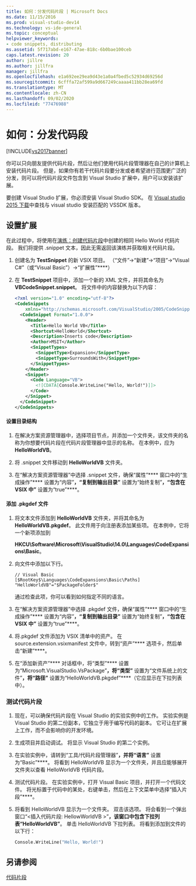 ```yaml
---
title: 如何：分发代码片段 | Microsoft Docs
ms.date: 11/15/2016
ms.prod: visual-studio-dev14
ms.technology: vs-ide-general
ms.topic: conceptual
helpviewer_keywords:
- code snippets, distributing
ms.assetid: 5f717abd-e167-47ae-818c-6b0bae100ceb
caps.latest.revision: 20
author: jillre
ms.author: jillfra
manager: jillfra
ms.openlocfilehash: e1a692ee29ea9d43e1a0a4fbed5c52934d69256d
ms.sourcegitcommit: 6cfffa72af599a9d667249caaaa411bb28ea69fd
ms.translationtype: MT
ms.contentlocale: zh-CN
ms.lasthandoff: 09/02/2020
ms.locfileid: "77476988"
---
```

# <a name="how-to-distribute-code-snippets"></a>如何：分发代码段
[!INCLUDE[vs2017banner](../includes/vs2017banner.md)]

你可以只向朋友提供代码片段，然后让他们使用代码片段管理器在自己的计算机上安装代码片段。 但是，如果你有若干代码片段要分发或者希望进行范围更广泛的分发，则可以将代码片段文件包含到 Visual Studio 扩展中，用户可以安装该扩展。

 要创建 Visual Studio 扩展，你必须安装 Visual Studio SDK。 在 [Visual studio 2015 下载](https://visualstudio.microsoft.com/vs/older-downloads/)中查找与 visual studio 安装匹配的 VSSDK 版本。

## <a name="setting-up-the-extension"></a>设置扩展
 在此过程中，将使用在[演练：创建代码片段](../ide/walkthrough-creating-a-code-snippet.md)中创建的相同 Hello World 代码片段。 我们将提供 .snippet 文本，因此无需返回该演练并获取相关代码片段。

1. 创建名为 **TestSnippet** 的新 VSIX 项目。 （“文件”->“新建”->“项目”->“Visual C#”（或“Visual Basic”）->“扩展性”****）

2. 在 **TestSnippet** 项目中，添加一个新的 XML 文件，并将其命名为 **VBCodeSnippet.snippet**。 将文件中的内容替换为以下内容：

    ```xml
    <?xml version="1.0" encoding="utf-8"?>
    <CodeSnippets
        xmlns="http://schemas.microsoft.com/VisualStudio/2005/CodeSnippet">
      <CodeSnippet Format="1.0.0">
        <Header>
          <Title>Hello World VB</Title>
          <Shortcut>HelloWorld</Shortcut>
          <Description>Inserts code</Description>
          <Author>MSIT</Author>
          <SnippetTypes>
            <SnippetType>Expansion</SnippetType>
            <SnippetType>SurroundsWith</SnippetType>
          </SnippetTypes>
        </Header>
        <Snippet>
          <Code Language="VB">
            <![CDATA[Console.WriteLine("Hello, World!")]]>
          </Code>
        </Snippet>
      </CodeSnippet>
    </CodeSnippets>
    ```

#### <a name="setting-up-the-directory-structure"></a>设置目录结构

1. 在解决方案资源管理器中，选择项目节点，并添加一个文件夹，该文件夹的名称为你想要代码片段在代码片段管理器中显示的名称。 在本例中，应为 **HelloWorldVB**。

2. 将 .snippet 文件移动到 **HelloWorldVB** 文件夹。

3. 在“解决方案资源管理器”中选择 .snippet 文件，确保“属性”**** 窗口中的“生成操作”**** 设置为“内容”****，“复制到输出目录”**** 设置为“始终复制”****，“包含在 VSIX 中”**** 设置为“true”****。

#### <a name="adding-the-pkgdef-file"></a>添加 .pkgdef 文件

1. 将文本文件添加到 **HelloWorldVB** 文件夹，并将其命名为 **HelloWorldVB.pkgdef**。 此文件用于向注册表添加某些项。 在本例中，它将一个新项添加到

     **HKCU\Software\Microsoft\VisualStudio\14.0\Languages\CodeExpansions\Basic**。

2. 向文件中添加以下行。

    ```
    // Visual Basic
    [$RootKey$\Languages\CodeExpansions\Basic\Paths]
    "HelloWorldVB"="$PackageFolder$"
    ```

     通过检查此项，你可以看到如何指定不同的语言。

3. 在“解决方案资源管理器”中选择 .pkgdef 文件，确保“属性”**** 窗口中的“生成操作”**** 设置为“内容”****，“复制到输出目录”**** 设置为“始终复制”****，“包含在 VSIX 中”**** 设置为“true”****。

4. 将.pkgdef 文件添加为 VSIX 清单中的资产。 在 source.extension.vsixmanifest 文件中，转到“资产”**** 选项卡，然后单击“新建”****。

5. 在“添加新资产”**** 对话框中，将“类型”**** 设置为“Microsoft.VisualStudio.VsPackage”****，将“类型”**** 设置为“文件系统上的文件”****，将“路径”**** 设置为“HelloWorldVB.pkgdef”****（它应显示在下拉列表中）。

### <a name="testing-the-snippet"></a>测试代码片段

1. 现在，可以确保代码片段在 Visual Studio 的实验实例中的工作。 实验实例是 Visual Studio 的第二份副本，它独立于用于编写代码的副本。 它可让在扩展上工作，而不会影响你的开发环境。

2. 生成项目并启动调试。 将显示 Visual Studio 的第二个实例。

3. 在实验实例中，请转到“工具/代码片段管理器”****，并将“语言”**** 设置为“Basic”****。 将看到 HelloWorldVB 显示为一个文件夹，并且应能够展开文件夹以查看 HelloWorldVB 代码片段。

4. 测试代码片段。 在实验实例中，打开 Visual Basic 项目，并打开一个代码文件。 将光标置于代码中的某处，右键单击，然后在上下文菜单中选择“插入片段”****。

5. 将看到 HelloWorldVB 显示为一个文件夹。 双击该选项。 将会看到一个弹出窗口“<插入代码片段: HellowWorldVB >”****，该窗口中包含下拉列表“HelloWorldVB”****。 单击 HelloWorldVB 下拉列表。 将看到添加到文件的以下行：

    ```vb
    Console.WriteLine("Hello, World!")
    ```

## <a name="see-also"></a>另请参阅
 [代码片段](../ide/code-snippets.md)
